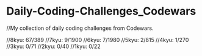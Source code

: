 # Daily-Coding-Challenges_Codewars

//My collection of daily coding challenges from Codewars.

//8kyu: 67/389
//7kyu: 9/1900
//6kyu: 7/1980
//5kyu: 2/815
//4kyu: 1/270
//3kyu: 0/71
//2kyu: 0/40
//1kyu: 0/22
